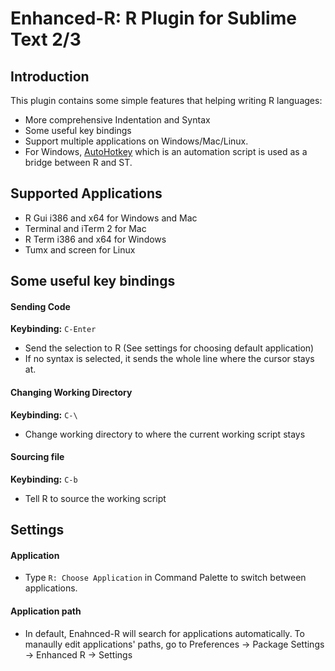 Enhanced-R: R Plugin for Sublime Text 2/3
=======================================

Introduction
------------
This plugin contains some simple features that helping writing R languages:
* More comprehensive Indentation and Syntax
* Some useful key bindings
* Support multiple applications on Windows/Mac/Linux.
* For Windows, [AutoHotkey](http://www.autohotkey.com) which is an automation script is used
as a bridge between R and ST.

Supported Applications
---------------
* R Gui i386 and x64 for Windows and Mac
* Terminal and iTerm 2 for Mac
* R Term i386 and x64 for Windows
* Tumx and screen for Linux

Some useful key bindings
---------------
#### Sending Code
**Keybinding:** `C-Enter`

* Send the selection to R (See settings for choosing default application)
* If no syntax is selected, it sends the whole line where the cursor stays at.

#### Changing Working Directory
**Keybinding:** `C-\`

* Change working directory to where the current working script stays

####  Sourcing file
**Keybinding:** `C-b`

* Tell R to source the working script

Settings
---------
#### Application

* Type ``R: Choose Application`` in Command Palette to switch between applications.

#### Application path

* In default, Enahnced-R will search for applications automatically. To manaully edit applications' paths, go to
Preferences -> Package Settings -> Enhanced R -> Settings
